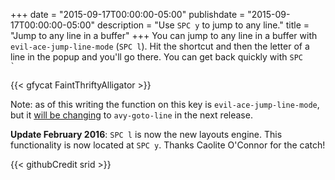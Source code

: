 +++
date = "2015-09-17T00:00:00-05:00"
publishdate = "2015-09-17T00:00:00-05:00"
description = "Use `SPC y` to jump to any line."
title = "Jump to any line in a buffer"
+++
You can jump to any line in a buffer with `evil-ace-jump-line-mode` (`SPC l`).
Hit the shortcut and then the letter of a line in the popup and you'll go there.
You can get back quickly with <code>SPC \`</code>

{{< gfycat FaintThriftyAlligator >}}

Note: as of this writing the function on this key is `evil-ace-jump-line-mode`,
but it [will be changing](https://github.com/syl20bnr/spacemacs/pull/2574) to
`avy-goto-line` in the next release.

**Update February 2016**: `SPC l` is now the new layouts engine. This
functionality is now located at `SPC y`. Thanks Caolite O'Connor for the catch!

{{< githubCredit srid >}}
